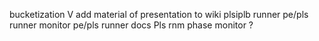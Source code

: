 
bucketization V
add material of presentation to wiki
plsiplb runner
pe/pls runner monitor 
pe/pls runner docs
Pls rnm phase monitor ?